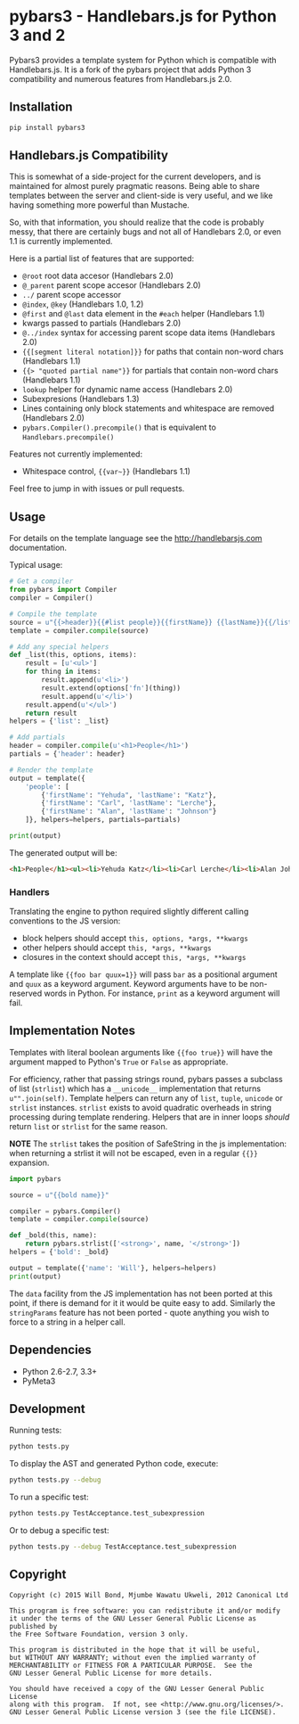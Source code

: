 # pybars3 - Handlebars.js for Python 3 and 2

Pybars3 provides a template system for Python which is compatible with
Handlebars.js. It is a fork of the pybars project that adds Python 3
compatibility and numerous features from Handlebars.js 2.0.

## Installation

```bash
pip install pybars3
```

## Handlebars.js Compatibility

This is somewhat of a side-project for the current developers, and is
maintained for almost purely pragmatic reasons. Being able to share templates
between the server and client-side is very useful, and we like having something
more powerful than Mustache.

So, with that information, you should realize that the code is probably messy,
that there are certainly bugs and not all of Handlebars 2.0, or even 1.1 is
currently implemented.

Here is a partial list of features that are supported:

 - `@root` root data accesor (Handlebars 2.0)
 - `@_parent` parent scope accesor (Handlebars 2.0)
 - `../` parent scope accessor
 - `@index`, `@key` (Handlebars 1.0, 1.2)
 - `@first` and `@last` data element in the `#each` helper (Handlebars 1.1)
 - kwargs passed to partials (Handlebars 2.0)
 - `@../index` syntax for accessing parent scope data items (Handlebars 2.0)
 - `{{[segment literal notation]}}` for paths that contain non-word chars (Handlebars 1.1)
 - `{{> "quoted partial name"}}` for partials that contain non-word chars (Handlebars 1.1)
 - `lookup` helper for dynamic name access (Handlebars 2.0)
 - Subexpresions (Handlebars 1.3)
 - Lines containing only block statements and whitespace are removed (Handlebars 2.0)
 - `pybars.Compiler().precompile()` that is equivalent to `Handlebars.precompile()`

Features not currently implemented:

 - Whitespace control, `{{var~}}` (Handlebars 1.1)

Feel free to jump in with issues or pull requests.

## Usage

For details on the template language see the http://handlebarsjs.com
documentation.

Typical usage:

```python
# Get a compiler
from pybars import Compiler
compiler = Compiler()

# Compile the template
source = u"{{>header}}{{#list people}}{{firstName}} {{lastName}}{{/list}}"
template = compiler.compile(source)

# Add any special helpers
def _list(this, options, items):
    result = [u'<ul>']
    for thing in items:
        result.append(u'<li>')
        result.extend(options['fn'](thing))
        result.append(u'</li>')
    result.append(u'</ul>')
    return result
helpers = {'list': _list}

# Add partials
header = compiler.compile(u'<h1>People</h1>')
partials = {'header': header}

# Render the template
output = template({
    'people': [
        {'firstName': "Yehuda", 'lastName': "Katz"},
        {'firstName': "Carl", 'lastName': "Lerche"},
        {'firstName': "Alan", 'lastName': "Johnson"}
    ]}, helpers=helpers, partials=partials)

print(output)
```

The generated output will be:

```html
<h1>People</h1><ul><li>Yehuda Katz</li><li>Carl Lerche</li><li>Alan Johnson</li></ul>
```

### Handlers

Translating the engine to python required slightly different calling
conventions to the JS version:

* block helpers should accept `this, options, *args, **kwargs`
* other helpers should accept `this, *args, **kwargs`
* closures in the context should accept `this, *args, **kwargs`

A template like `{{foo bar quux=1}}` will pass `bar` as a positional argument and
`quux` as a keyword argument. Keyword arguments have to be non-reserved words in
Python. For instance, `print` as a keyword argument will fail.

## Implementation Notes

Templates with literal boolean arguments like `{{foo true}}` will have the
argument mapped to Python's `True` or `False` as appropriate.

For efficiency, rather that passing strings round, pybars passes a subclass of
list (`strlist`) which has a `__unicode__` implementation that returns
`u"".join(self)`. Template helpers can return any of `list`, `tuple`, `unicode` or
`strlist` instances. `strlist` exists to avoid quadratic overheads in string
processing during template rendering. Helpers that are in inner loops *should*
return `list` or `strlist` for the same reason.

**NOTE** The `strlist` takes the position of SafeString in the js implementation:
when returning a strlist it will not be escaped, even in a regular `{{}}`
expansion.

```python
import pybars

source = u"{{bold name}}"

compiler = pybars.Compiler()
template = compiler.compile(source)

def _bold(this, name):
    return pybars.strlist(['<strong>', name, '</strong>'])
helpers = {'bold': _bold}

output = template({'name': 'Will'}, helpers=helpers)
print(output)
```

The `data` facility from the JS implementation has not been ported at this
point, if there is demand for it it would be quite easy to add. Similarly
the `stringParams` feature has not been ported - quote anything you wish to force
to a string in a helper call.

## Dependencies

* Python 2.6-2.7, 3.3+
* PyMeta3

## Development

Running tests:

```bash
python tests.py
```

To display the AST and generated Python code, execute:

```bash
python tests.py --debug
```

To run a specific test:

```bash
python tests.py TestAcceptance.test_subexpression
```

Or to debug a specific test:

```bash
python tests.py --debug TestAcceptance.test_subexpression
```

## Copyright

```
Copyright (c) 2015 Will Bond, Mjumbe Wawatu Ukweli, 2012 Canonical Ltd

This program is free software: you can redistribute it and/or modify
it under the terms of the GNU Lesser General Public License as published by
the Free Software Foundation, version 3 only.

This program is distributed in the hope that it will be useful,
but WITHOUT ANY WARRANTY; without even the implied warranty of
MERCHANTABILITY or FITNESS FOR A PARTICULAR PURPOSE.  See the
GNU Lesser General Public License for more details.

You should have received a copy of the GNU Lesser General Public License
along with this program.  If not, see <http://www.gnu.org/licenses/>.
GNU Lesser General Public License version 3 (see the file LICENSE).
```
